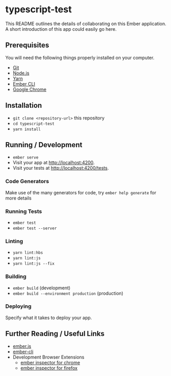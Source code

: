 # typescript-test

This README outlines the details of collaborating on this Ember application.
A short introduction of this app could easily go here.

## Prerequisites

You will need the following things properly installed on your computer.

* [Git](https://git-scm.com/)
* [Node.js](https://nodejs.org/)
* [Yarn](https://yarnpkg.com/)
* [Ember CLI](https://ember-cli.com/)
* [Google Chrome](https://google.com/chrome/)

## Installation

* `git clone <repository-url>` this repository
* `cd typescript-test`
* `yarn install`

## Running / Development

* `ember serve`
* Visit your app at [http://localhost:4200](http://localhost:4200).
* Visit your tests at [http://localhost:4200/tests](http://localhost:4200/tests).

### Code Generators

Make use of the many generators for code, try `ember help generate` for more details

### Running Tests

* `ember test`
* `ember test --server`

### Linting

* `yarn lint:hbs`
* `yarn lint:js`
* `yarn lint:js --fix`

### Building

* `ember build` (development)
* `ember build --environment production` (production)

### Deploying

Specify what it takes to deploy your app.

## Further Reading / Useful Links

* [ember.js](https://emberjs.com/)
* [ember-cli](https://ember-cli.com/)
* Development Browser Extensions
  * [ember inspector for chrome](https://chrome.google.com/webstore/detail/ember-inspector/bmdblncegkenkacieihfhpjfppoconhi)
  * [ember inspector for firefox](https://addons.mozilla.org/en-US/firefox/addon/ember-inspector/)
